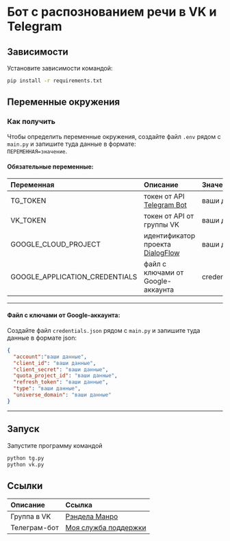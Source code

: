 # Бот с распознованием речи в VK и Telegram

## Зависимости
Установите зависимости командой:  
```sh
pip install -r requirements.txt
```

## Переменные окружения
### Как получить
Чтобы определить переменные окружения, создайте файл `.env` рядом с `main.py` и запишите туда данные в формате:  
`ПЕРЕМЕННАЯ=значение`.

#### Обязательные переменные:  

| Переменная           | Описание | Значение        |
|:---------------------|:--------------------------------------------------------------------------------------------------------|:----------------|
| TG_TOKEN             | токен от API [Telegram Bot](https://telegram.me/BotFather "получить токен от API Telegram Bot")         |    ваши данные             |
| VK_TOKEN             | токен от API от группы VK                       |        ваши данные         |
| GOOGLE_CLOUD_PROJECT | идентификатор проекта [DialogFlow](https://dialogflow.cloud.google.com/#/getStarted "Создать “агента”") |  ваши данные               |
| GOOGLE_APPLICATION_CREDENTIALS | файл с ключами от Google-аккаунта | credentials.json|

***
#### Файл с ключами от Google-аккаунта:  
Cоздайте файл `credentials.json` рядом с `main.py` и запишите туда данные в формате json: 

```json
{
  "account":"ваши данные",
  "client_id": "ваши данные",
  "client_secret": "ваши данные",
  "quota_project_id": "ваши данные",
  "refresh_token": "ваши данные",
  "type": "ваши данные",
  "universe_domain": "ваши данные"
}
```

***

## Запуск
Запустите программу командой
```sh
python tg.py
python vk.py
```

## Ссылки
|     Описание         | Ссылка                                                     |
|:-------------|:-----------------------------------------------------------|
| Группа в VK  | [Рэндела Манро](https://vk.com/club225809840)              |
| Телеграм-бот | [Моя служба поддержки](https://t.me/Devmanyur_support_bot) |